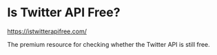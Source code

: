 # Is Twitter API Free?

https://istwitterapifree.com/

The premium resource for checking whether the Twitter API is still free.
